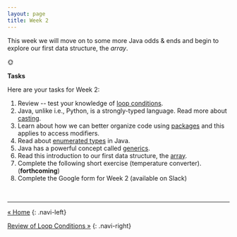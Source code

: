 ```yaml
---
layout: page
title: Week 2
---
```


This week we will move on to some more Java odds & ends and begin to explore our first data structure, the *array*.

 :sun_with_face:

 **Tasks**

 Here are your tasks for Week 2:

 1. Review -- test your knowledge of [loop conditions](loop-review).
 2. Java, unlike i.e., Python, is a strongly-typed language. Read more about [casting](casting).
 3. Learn about how we can better organize code using [packages](packages) and this applies to access modifiers.
 4. Read about [enumerated types](enum) in Java.
 5. Java has a powerful concept called [generics](generics).
 6. Read this introduction to our first data structure, the [array](array).
 7. Complete the following short exercise (temperature converter). (**forthcoming**)
 8. Complete the Google form for Week 2 (available on Slack)  


 <!--
 4. In the Codecademy tutorial, you saw the *public* keyword. Read about private and protected keywords in Java.
 6. Better understand the concept of a data structure.
-->

<br />

---

[« Home](/)
{: .navi-left}

[Review of Loop Conditions »](loop-review)
{: .navi-right}